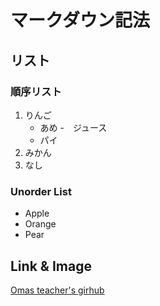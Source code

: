 # マークダウン記法

## リスト

### 順序リスト

1. りんご
    -  あめ
    -　ジュース
    -  パイ
1. みかん
1. なし

### Unorder List

-  Apple
-  Orange
-  Pear

## Link & Image

[Omas teacher's girhub](http;//github.com/omas-public)